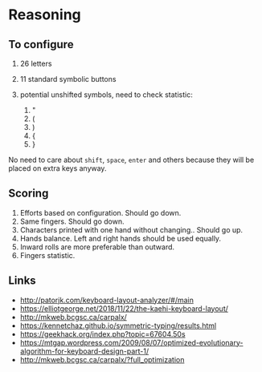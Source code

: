 ﻿# Reasoning

## To configure

1. 26 letters
1. 11 standard symbolic buttons
1. potential unshifted symbols, need to check statistic:

    1. "
    1. (
    1. )
    1. {
    1. }

No need to care about `shift`, `space`, `enter` and others because they will be placed on extra keys anyway.

## Scoring

1. Efforts based on configuration. Should go down.
1. Same fingers. Should go down.
1. Сharacters printed with one hand without changing.. Should go up.
1. Hands balance. Left and right hands should be used equally.
1. Inward rolls are more preferable than outward.
1. Fingers statistic.

## Links

* http://patorjk.com/keyboard-layout-analyzer/#/main
* https://elliotgeorge.net/2018/11/22/the-kaehi-keyboard-layout/
* http://mkweb.bcgsc.ca/carpalx/
* https://kennetchaz.github.io/symmetric-typing/results.html
* https://geekhack.org/index.php?topic=67604.50s
* https://mtgap.wordpress.com/2009/08/07/optimized-evolutionary-algorithm-for-keyboard-design-part-1/
* http://mkweb.bcgsc.ca/carpalx/?full_optimization

